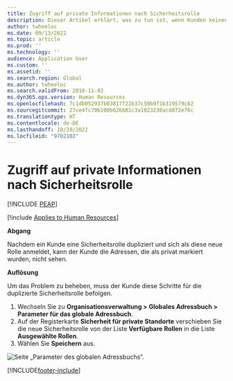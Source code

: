 ```yaml
---
title: Zugriff auf private Informationen nach Sicherheitsrolle
description: Dieser Artikel erklärt, was zu tun ist, wenn Kunden keinen Zugriff auf private Adressen haben.
author: twheeloc
ms.date: 09/13/2022
ms.topic: article
ms.prod: ''
ms.technology: ''
audience: Application User
ms.custom: ''
ms.assetid: ''
ms.search.region: Global
ms.author: twheeloc
ms.search.validFrom: 2018-11-02
ms.dyn365.ops.version: Human Resources
ms.openlocfilehash: 7c1db052937b03817f22b37c50b9f1b319579cb2
ms.sourcegitcommit: 27ce4fc706100b626b81c3a1023238acd872e76c
ms.translationtype: HT
ms.contentlocale: de-DE
ms.lasthandoff: 10/20/2022
ms.locfileid: "9702102"
---
```

# <a name="access-to-private-addresses-by-security-role"></a>Zugriff auf private Informationen nach Sicherheitsrolle


[!INCLUDE [PEAP](../includes/peap-2.md)]

[!include [Applies to Human Resources](../includes/applies-to-hr.md)]

**Abgang**

Nachdem ein Kunde eine Sicherheitsrolle dupliziert und sich als diese neue Rolle anmeldet, kann der Kunde die Adressen, die als privat markiert wurden, nicht sehen.

**Auflösung**

Um das Problem zu beheben, muss der Kunde diese Schritte für die duplizierte Sicherheitsrolle befolgen.

1. Wechseln Sie zu **Organisationsverwaltung \> Globales Adressbuch \> Parameter für das globale Adressbuch**.
2. Auf der Registerkarte **Sicherheit für private Standorte** verschieben Sie die neue Sicherheitsrolle von der Liste **Verfügbare Rollen** in die Liste **Ausgewählte Rollen**.
3. Wählen Sie **Speichern** aus.

![Seite „Parameter des globalen Adressbuchs“.](media/GAD-parameters.png)


[!INCLUDE[footer-include](../includes/footer-banner.md)]
